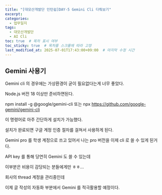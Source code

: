 ```yaml
---
title: "[대모산개발단 인턴쉽]DAY-5 Gemini Cli 다뤄보기"
excerpt: 
categories: 
  - 업무일지
tags:
  - 대모산개발단
  - AI Cli 
toc: true  # 목차 표시 여부
toc_sticky: true  # 목차를 스크롤에 따라 고정
last_modified_at: 2025-07-01T17:43:00+09:00  # 마지막 수정 시간
---
```


## Gemini 사용기 

  Gemini cli 의 경우에는 가상환경이 굳이 필요없다는게 너무 좋았다. 

  Node.js 버전 18 이상만 준비하면된다. 

  npm install -g @google/gemini-cli 또는 npx https://github.com/google-gemini/gemini-cli

  이 명령어로 아주 간단하게 설치가 가능했다.

  설치가 완료되면 구글 계정 인증 절차를 걸쳐서 사용하게 된다. 

  Gemini pro 를 학생 계정으로 쓰고 있어서 나는 pro 버전을 이제 cli 로 쓸 수 있게 된거다.

  API key 를 통해 당연히 Gemini 도 쓸 수 있는데 
  
  이부분은 비용이 감당되는 분들에게만 ㅎㅎ...

  회사의 thread 계정을 관리중인데 

  이제 글 작성의 자동화 부분에서 Gemini 를 적극활용할 예정이다.
  
